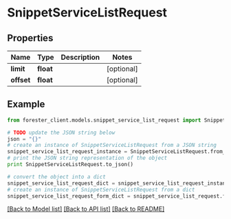 # SnippetServiceListRequest


## Properties

Name | Type | Description | Notes
------------ | ------------- | ------------- | -------------
**limit** | **float** |  | [optional] 
**offset** | **float** |  | [optional] 

## Example

```python
from forester_client.models.snippet_service_list_request import SnippetServiceListRequest

# TODO update the JSON string below
json = "{}"
# create an instance of SnippetServiceListRequest from a JSON string
snippet_service_list_request_instance = SnippetServiceListRequest.from_json(json)
# print the JSON string representation of the object
print SnippetServiceListRequest.to_json()

# convert the object into a dict
snippet_service_list_request_dict = snippet_service_list_request_instance.to_dict()
# create an instance of SnippetServiceListRequest from a dict
snippet_service_list_request_form_dict = snippet_service_list_request.from_dict(snippet_service_list_request_dict)
```
[[Back to Model list]](../README.md#documentation-for-models) [[Back to API list]](../README.md#documentation-for-api-endpoints) [[Back to README]](../README.md)


